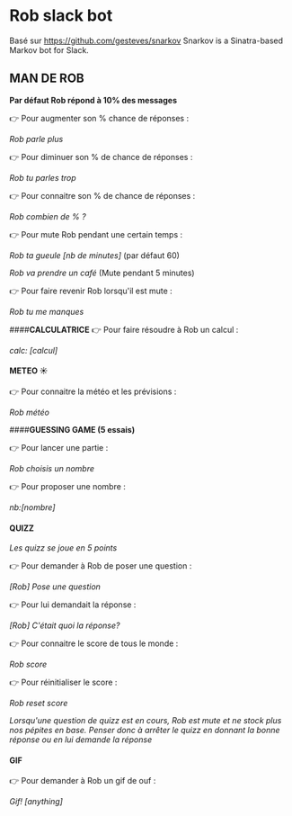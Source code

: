 # Rob slack bot

Basé sur https://github.com/gesteves/snarkov
Snarkov is a Sinatra-based Markov bot for Slack.

## **MAN DE ROB**

**Par défaut Rob répond à 10% des messages**

 :point_right: Pour augmenter son % chance de réponses :

_Rob parle plus_

 :point_right: Pour diminuer son % de chance de réponses :

​_Rob tu parles trop_​

 :point_right: Pour connaitre son % de chance de réponses :

​_Rob combien de % ?_​

 :point_right: Pour mute Rob pendant une certain temps :

​_Rob ta gueule [nb de minutes]_​ (par défaut 60)

​_Rob va prendre un café_​ (Mute pendant 5 minutes)

 :point_right: Pour faire revenir Rob lorsqu'il est mute :

​_Rob tu me manques_​


####**CALCULATRICE**
 :point_right: Pour faire résoudre à Rob un calcul :

​_calc: [calcul]_​

#### **METEO :sunny:**

 :point_right: Pour connaitre la météo et les prévisions :

​_Rob météo_​

####**GUESSING GAME (5 essais)**

:point_right: Pour lancer une partie :

​_Rob choisis un nombre_​

:point_right: Pour proposer une nombre :

​_nb:[nombre]_​

#### **QUIZZ**

*Les quizz se joue en 5 points*

:point_right: Pour demander à Rob de poser une question :

​_[Rob] Pose une question_​

:point_right: Pour lui demandait la réponse :

​_[Rob] C'était quoi la réponse?_​

:point_right: Pour connaitre le score de tous le monde :

​_Rob score_​

:point_right: Pour réinitialiser le score :

​_Rob reset score_​

​*Lorsqu'une question de quizz est en cours, Rob est mute et ne stock plus nos pépites en base. Penser donc à arrêter le quizz en donnant la bonne réponse ou en lui demande la réponse*​

#### **GIF**

:point_right: Pour demander à Rob un gif de ouf :

​_Gif! [anything]_​

